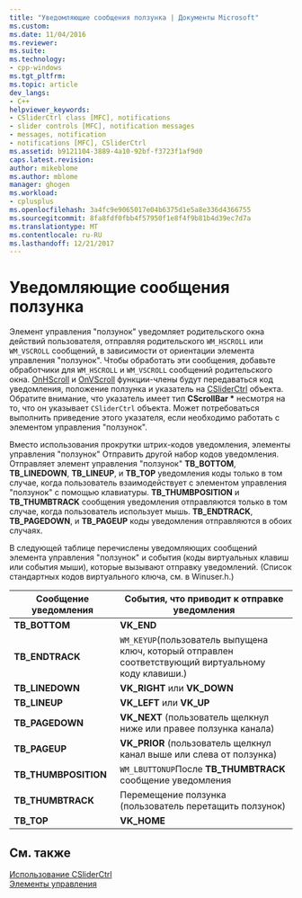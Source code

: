 ```yaml
---
title: "Уведомляющие сообщения ползунка | Документы Microsoft"
ms.custom: 
ms.date: 11/04/2016
ms.reviewer: 
ms.suite: 
ms.technology:
- cpp-windows
ms.tgt_pltfrm: 
ms.topic: article
dev_langs:
- C++
helpviewer_keywords:
- CSliderCtrl class [MFC], notifications
- slider controls [MFC], notification messages
- messages, notification
- notifications [MFC], CSliderCtrl
ms.assetid: b9121104-3889-4a10-92bf-f3723f1af9d0
caps.latest.revision: 
author: mikeblome
ms.author: mblome
manager: ghogen
ms.workload:
- cplusplus
ms.openlocfilehash: 3a4fc9e9065017e04b6375d1e5a8e336d4366755
ms.sourcegitcommit: 8fa8fdf0fbb4f57950f1e8f4f9b81b4d39ec7d7a
ms.translationtype: MT
ms.contentlocale: ru-RU
ms.lasthandoff: 12/21/2017
---
```

# <a name="slider-notification-messages"></a>Уведомляющие сообщения ползунка
Элемент управления "ползунок" уведомляет родительского окна действий пользователя, отправляя родительского `WM_HSCROLL` или `WM_VSCROLL` сообщений, в зависимости от ориентации элемента управления "ползунок". Чтобы обработать эти сообщения, добавьте обработчики для `WM_HSCROLL` и `WM_VSCROLL` сообщений родительского окна. [OnHScroll](../mfc/reference/cwnd-class.md#onhscroll) и [OnVScroll](../mfc/reference/cwnd-class.md#onvscroll) функции-члены будут передаваться код уведомления, положение ползунка и указатель на [CSliderCtrl](../mfc/reference/csliderctrl-class.md) объекта. Обратите внимание, что указатель имеет тип **CScrollBar \***  несмотря на то, что он указывает `CSliderCtrl` объекта. Может потребоваться выполнить приведение этого указателя, если необходимо работать с элементом управления "ползунок".  
  
 Вместо использования прокрутки штрих-кодов уведомления, элементы управления "ползунок" Отправить другой набор кодов уведомления. Отправляет элемент управления "ползунок" **TB_BOTTOM**, **TB_LINEDOWN**, **TB_LINEUP**, и **TB_TOP** уведомления коды только в том случае, когда пользователь взаимодействует с элементом управления "ползунок" с помощью клавиатуры. **TB_THUMBPOSITION** и **TB_THUMBTRACK** сообщения уведомления отправляются только в том случае, когда пользователь использует мышь. **TB_ENDTRACK**, **TB_PAGEDOWN**, и **TB_PAGEUP** коды уведомления отправляются в обоих случаях.  
  
 В следующей таблице перечислены уведомляющих сообщений элемента управления "ползунок" и события (коды виртуальных клавиш или события мыши), которые вызывают отправку уведомлений. (Список стандартных кодов виртуального ключа, см. в Winuser.h.)  
  
|Сообщение уведомления|События, что приводит к отправке уведомления|  
|--------------------------|-------------------------------------------|  
|**TB_BOTTOM**|**VK_END**|  
|**TB_ENDTRACK**|`WM_KEYUP`(пользователь выпущена ключ, который отправлен соответствующий виртуальному коду клавиши.)|  
|**TB_LINEDOWN**|**VK_RIGHT** или **VK_DOWN**|  
|**TB_LINEUP**|**VK_LEFT** или **VK_UP**|  
|**TB_PAGEDOWN**|**VK_NEXT** (пользователь щелкнул ниже или правее ползунка канала)|  
|**TB_PAGEUP**|**VK_PRIOR** (пользователь щелкнул канал выше или слева от ползунка)|  
|**TB_THUMBPOSITION**|`WM_LBUTTONUP`После **TB_THUMBTRACK** сообщение уведомления|  
|**TB_THUMBTRACK**|Перемещение ползунка (пользователь перетащить ползунок)|  
|**TB_TOP**|**VK_HOME**|  
  
## <a name="see-also"></a>См. также  
 [Использование CSliderCtrl](../mfc/using-csliderctrl.md)   
 [Элементы управления](../mfc/controls-mfc.md)

